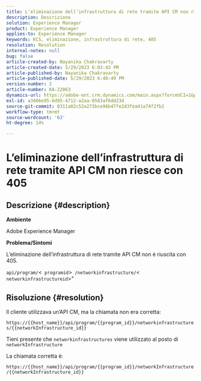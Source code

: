 ```yaml
---
title: L’eliminazione dell’infrastruttura di rete tramite API CM non riesce con 405
description: Descrizione
solution: Experience Manager
product: Experience Manager
applies-to: Experience Manager
keywords: KCS, eliminazione, infrastruttura di rete, 405
resolution: Resolution
internal-notes: null
bug: false
article-created-by: Nayanika Chakravarty
article-created-date: 5/29/2023 6:03:43 PM
article-published-by: Nayanika Chakravarty
article-published-date: 5/29/2023 6:40:49 PM
version-number: 2
article-number: KA-22063
dynamics-url: https://adobe-ent.crm.dynamics.com/main.aspx?forceUCI=1&pagetype=entityrecord&etn=knowledgearticle&id=04918225-4bfe-ed11-8f6e-6045bd006793
exl-id: a3406e95-6d95-4712-a2aa-0583af6dd23d
source-git-commit: 0311a02c52a273bce96b47fe2d3fea41a74f2fb2
workflow-type: tm+mt
source-wordcount: '63'
ht-degree: 14%

---
```


# L’eliminazione dell’infrastruttura di rete tramite API CM non riesce con 405

## Descrizione {#description}


<b>Ambiente</b>

Adobe Experience Manager

<b>Problema/Sintomi</b>

L’eliminazione dell’infrastruttura di rete tramite API CM non è riuscita con 405.

`api/program/`&lt;` programid`>` /networkinfrastructure/`&lt;` networkinfrastructureid`>&quot;


## Risoluzione {#resolution}


Il cliente utilizzava un’API CM, ma la chiamata non era corretta:

`https://{{host_name}}/api/program/{{program_id}}/networkinfrastructures/{{networkInfrastructure_id}}`

Tieni presente che `networkinfrastructures` viene utilizzato al posto di `networkInfrastructure`

La chiamata corretta è:

`https://{{host_name}}/api/program/{{program_id}}/networkInfrastructure /{{networkInfrastructure_id}}`
